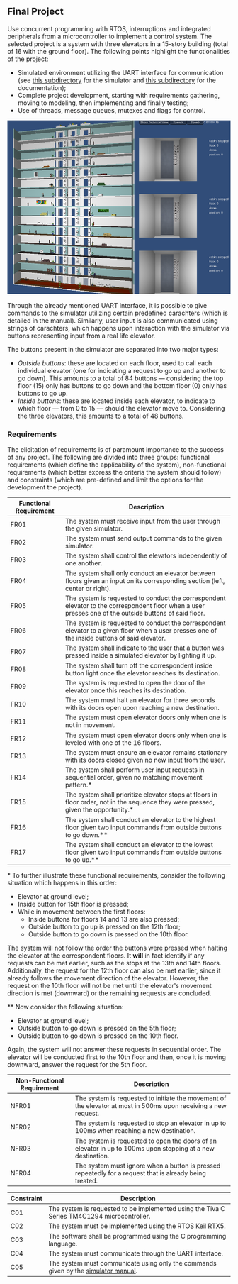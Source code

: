 ## Final Project

Use concurrent programming with RTOS, interruptions and integrated peripherals from a microcontroller to implement a control system. The selected project  is a system with three elevators in a 15-story building (total of 16 with the ground floor). The following points highlight the functionalities of the project:
* Simulated environment utilizing the UART interface for communication (see [this subdirectory](https://github.com/victorlou/embarcados_ELF74/blob/main/projeto_final/sim) for the simulator and [this subdirectory](https://github.com/victorlou/embarcados_ELF74/blob/main/projeto_final/docs) for the documentation);
* Complete project development, starting with requirements gathering, moving to modeling, then implementing and finally testing;
* Use of threads, message queues, mutexes and flags for control.

![sim](https://github.com/victorlou/embarcados_ELF74/blob/main/projeto_final/images/elevator_sim.png)

Through the already mentioned UART interface, it is possible to give commands to the simulator utilizing certain predefined carachters (which is detailed in the manual). Similarly, user input is also communicated using strings of carachters, which happens upon interaction with the simulator via buttons representing input from a real life elevator.

The buttons present in the simulator are separated into two major types:
* *Outside buttons*: these are located on each floor, used to call each individual elevator (one for indicating a request to go up and another to go down). This amounts to a total of 84 buttons — considering the top floor (15) only has buttons to go down and the bottom floor (0) only has buttons to go up.
* *Inside buttons*: these are located inside each elevator, to indicate to which floor — from 0 to 15 — should the elevator move to. Considering the three elevators, this amounts to a total of 48 buttons.

### Requirements

The elicitation of requirements is of paramount importance to the success of any project. The following are divided into three groups: functional requirements (which define the applicability of the system), non-functional requirements (which better express the criteria the system should follow) and constraints (which are pre-defined and limit the options for the development the project).

| Functional Requirement  | Description |
| ----------------------- | ----------- |
| FR01  | The system must receive input from the user through the given simulator. |
| FR02  | The system must send output commands to the given simulator. |
| FR03  | The system shall control the elevators independently of one another.  |
| FR04  | The system shall only conduct an elevator between floors given an input on its corresponding section (left, center or right).  |
| FR05  | The system is requested to conduct the correspondent elevator to the correspondent floor when a user presses one of the outside buttons of said floor.  |
| FR06  | The system is requested to conduct the correspondent elevator to a given floor when a user presses one of the inside buttons of said elevator.  |
| FR07  | The system shall indicate to the user that a button was pressed inside a simulated elevator by lighting it up.  |
| FR08  | The system shall turn off the correspondent inside button light once the elevator reaches its destination.  |
| FR09  | The system is requested to open the door of the elevator once this reaches its destination.  |
| FR10  | The system must halt an elevator for three seconds with its doors open upon reaching a new destination.  |
| FR11  | The system must open elevator doors only when one is not in movement.  |
| FR12  | The system must open elevator doors only when one is leveled with one of the 16 floors. |
| FR13  | The system must ensure an elevator remains stationary with its doors closed given no new input from the user.  |
| FR14  | The system shall perform user input requests in sequential order, given no matching movement pattern.\* |
| FR15  | The system shall prioritize elevator stops at floors in floor order, not in the sequence they were pressed, given the opportunity.\* |
| FR16  | The system shall conduct an elevator to the highest floor given two input commands from outside buttons to go down.\*\* |
| FR17  | The system shall conduct an elevator to the lowest floor given two input commands from outside buttons to go up.\*\* |

\* To further illustrate these functional requirements, consider the following situation which happens in this order:
* Elevator at ground level;
* Inside button for 15th floor is pressed;
* While in movement between the first floors:
    * Inside buttons for floors 14 and 13 are also pressed;
    * Outside button to go up is pressed on the 12th floor;
    * Outside button to go down is pressed on the 10th floor.

The system will not follow the order the buttons were pressed when halting the elevator at the correspondent floors. It **will** in fact identify if any requests can be met earlier, such as the stops at the 13th and 14th floors. Additionally, the request for the 12th floor can also be met earlier, since it already follows the movement direction of the elevator. However, the request on the 10th floor will not be met until the elevator's movement direction is met (downward) or the remaining requests are concluded.

\*\* Now consider the following situation:
* Elevator at ground level;
* Outside button to go down is pressed on the 5th floor;
* Outside button to go down is pressed on the 10th floor.

Again, the system will not answer these requests in sequential order. The elevator will be conducted first to the 10th floor and then, once it is moving downward, answer the request for the 5th floor.


| Non-Functional Requirement  | Description |
| --------------------------- | ----------- |
| NFR01  | The system is requested to initiate the movement of the elevator at most in 500ms upon receiving a new request.  |
| NFR02  | The system is requested to stop an elevator in up to 100ms when reaching a new destination.  |
| NFR03  | The system is requested to open the doors of an elevator in up to 100ms upon stopping at a new destination.  |
| NFR04  | The system must ignore when a button is pressed repeatedly for a request that is already being treated. |


| Constraint  | Description |
| ----------- | ----------- |
| C01  | The system is requested to be implemented using the Tiva C Series TM4C1294 microcontroller.  |
| C02  | The system must be implemented using the RTOS Keil RTX5. |
| C03  | The software shall be programmed using the C programming language.  |
| C04  | The system must communicate through the UART interface.  |
| C05  | The system must communicate using only the commands given by the [simulator manual](https://github.com/victorlou/embarcados_ELF74/blob/main/projeto_final/docs/Manual_simulador_elevador.pdf). |